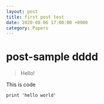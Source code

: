 ```yaml
---
layout: post
title: first post test
date: 2020-08-06 17:00:00 +0900
category: Papers
---
```

# post-sample dddd
> Hello!

This is code
```
print 'hello world'
```
